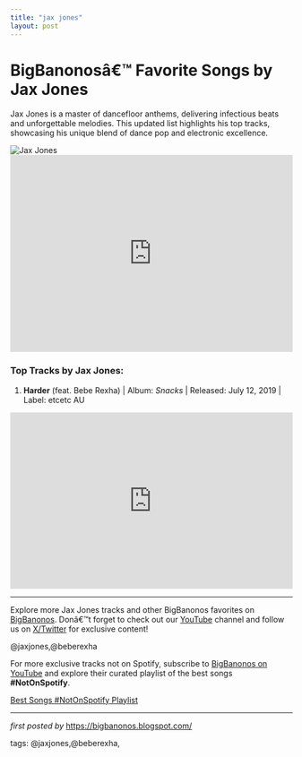 ```yaml
---
title: "jax jones"
layout: post
---
```

<!-- Title of the Post -->
<h1>BigBanonosâ€™ Favorite Songs by Jax Jones</h1> <!-- Introductory Text -->
<p>Jax Jones is a master of dancefloor anthems, delivering infectious beats and unforgettable melodies. This updated list highlights his top tracks, showcasing his unique blend of dance pop and electronic excellence.</p> <!-- Featured Image -->
<div> <img src="https://backstage.officialcharts.com/sites/default/files/legacy_images/media/655225/jax-jones-1100.jpg" alt="Jax Jones">
</div> <!-- Spotify Embed -->
<div> <iframe src="https://open.spotify.com/embed/playlist/6ioxS9GoGklQjVYCpiAhXk?utm_source=generator" width="100%" height="352" frameBorder="0" allowfullscreen="" allow="autoplay; clipboard-write; encrypted-media; fullscreen; picture-in-picture" loading="lazy"></iframe>
</div> <!-- Song Information -->
<h3>Top Tracks by Jax Jones:</h3>
<ol> <li><strong>Harder</strong> (feat. Bebe Rexha) | Album: <em>Snacks</em> | Released: July 12, 2019 | Label: etcetc AU</li>
</ol> <!-- YouTube Embed -->
<div> <iframe allow="accelerometer; autoplay; encrypted-media; gyroscope; picture-in-picture" allowfullscreen="" frameborder="0" height="315" src="https://www.youtube.com/embed/videoseries?list=PLtuNtuTatqI2TqdMdknuNWzkfZhBcWFRL" width="100%"></iframe>
</div> <!-- Footer Links -->
<hr />
<p>Explore more Jax Jones tracks and other BigBanonos favorites on <a href="https://bigbanonos.blogspot.com/" target="_blank">BigBanonos</a>. Donâ€™t forget to check out our <a href="https://www.youtube.com/@BigBanonos" target="_blank">YouTube</a> channel and follow us on <a href="https://x.com/bigbanonos" target="_blank">X/Twitter</a> for exclusive content!</p> <!-- Tags -->
<p>@jaxjones,@beberexha</p>


<!--Subscribe and Playlist Links-->
<div>
    <p>For more exclusive tracks not on Spotify, subscribe to <a href="https://www.youtube.com/@BigBanonos" target="_blank">BigBanonos on YouTube</a> and explore their curated playlist of the best songs <strong>#NotOnSpotify</strong>.</p>
    <p><a href="https://www.youtube.com/playlist?list=PLtuNtuTatqI0kFahUCbtbfenC_ET5O_tr" target="_blank">Best Songs #NotOnSpotify Playlist<br /></a></p></div>

<hr />

<p><em>first posted by</em> <a href="https://bigbanonos.blogspot.com/" rel="noopener" target="_new">https://bigbanonos.blogspot.com/</a></p>

<p>tags: @jaxjones,@beberexha,</p>
